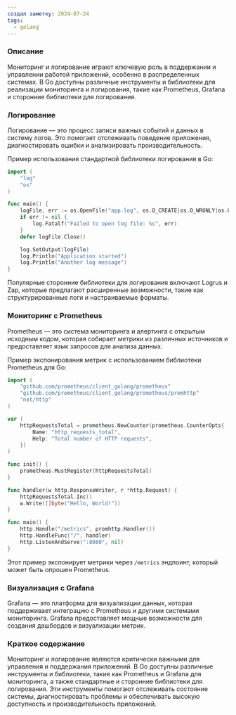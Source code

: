 ```yaml
---
создал заметку: 2024-07-24
tags:
  - golang
---
```

### Описание
Мониторинг и логирование играют ключевую роль в поддержании и управлении работой приложений, особенно в распределенных системах. В Go доступны различные инструменты и библиотеки для реализации мониторинга и логирования, такие как Prometheus, Grafana и сторонние библиотеки для логирования.

### Логирование

Логирование — это процесс записи важных событий и данных в систему логов. Это помогает отслеживать поведение приложения, диагностировать ошибки и анализировать производительность.

Пример использования стандартной библиотеки логирования в Go:
```go
import (
    "log"
    "os"
)

func main() {
    logFile, err := os.OpenFile("app.log", os.O_CREATE|os.O_WRONLY|os.O_APPEND, 0666)
    if err != nil {
        log.Fatalf("Failed to open log file: %s", err)
    }
    defer logFile.Close()

    log.SetOutput(logFile)
    log.Println("Application started")
    log.Println("Another log message")
}
```
Популярные сторонние библиотеки для логирования включают Logrus и Zap, которые предлагают расширенные возможности, такие как структурированные логи и настраиваемые форматы.

### Мониторинг с Prometheus

Prometheus — это система мониторинга и алертинга с открытым исходным кодом, которая собирает метрики из различных источников и предоставляет язык запросов для анализа данных.

Пример экспонирования метрик с использованием библиотеки Prometheus для Go:
```go
import (
    "github.com/prometheus/client_golang/prometheus"
    "github.com/prometheus/client_golang/prometheus/promhttp"
    "net/http"
)

var (
    httpRequestsTotal = prometheus.NewCounter(prometheus.CounterOpts{
        Name: "http_requests_total",
        Help: "Total number of HTTP requests",
    })
)

func init() {
    prometheus.MustRegister(httpRequestsTotal)
}

func handler(w http.ResponseWriter, r *http.Request) {
    httpRequestsTotal.Inc()
    w.Write([]byte("Hello, World!"))
}

func main() {
    http.Handle("/metrics", promhttp.Handler())
    http.HandleFunc("/", handler)
    http.ListenAndServe(":8080", nil)
}
```
Этот пример экспонирует метрики через `/metrics` эндпоинт, который может быть опрошен Prometheus.

### Визуализация с Grafana

Grafana — это платформа для визуализации данных, которая поддерживает интеграцию с Prometheus и другими системами мониторинга. Grafana предоставляет мощные возможности для создания дашбордов и визуализации метрик.

### Краткое содержание

Мониторинг и логирование являются критически важными для управления и поддержания приложений. В Go доступны различные инструменты и библиотеки, такие как Prometheus и Grafana для мониторинга, а также стандартные и сторонние библиотеки для логирования. Эти инструменты помогают отслеживать состояние системы, диагностировать проблемы и обеспечивать высокую доступность и производительность приложений.
